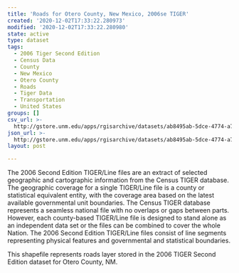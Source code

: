 ```yaml
---
title: 'Roads for Otero County, New Mexico, 2006se TIGER'
created: '2020-12-02T17:33:22.280973'
modified: '2020-12-02T17:33:22.280980'
state: active
type: dataset
tags:
  - 2006 Tiger Second Edition
  - Census Data
  - County
  - New Mexico
  - Otero County
  - Roads
  - Tiger Data
  - Transportation
  - United States
groups: []
csv_url: >-
  http://gstore.unm.edu/apps/rgisarchive/datasets/ab8495ab-5dce-4774-a7c8-2da3d886e022/tgr2006se_oter_lka.derived.csv
json_url: >-
  http://gstore.unm.edu/apps/rgisarchive/datasets/ab8495ab-5dce-4774-a7c8-2da3d886e022/tgr2006se_oter_lka.derived.json
layout: post

---
```

The 2006 Second Edition TIGER/Line files are an extract of selected geographic and cartographic information from the Census TIGER database.  The geographic coverage for a single TIGER/Line file is a county or statistical equivalent entity, with the coverage area based on the latest available governmental unit boundaries. The Census TIGER database represents a seamless national file with no overlaps or gaps between parts.  However, each county-based TIGER/Line file is designed to stand alone as an independent data set or the files can be combined to cover the whole Nation.  The 2006 Second Edition  TIGER/Line files consist of line segments representing physical features and governmental and statistical boundaries.  

This shapefile represents roads layer stored in the 2006 TIGER Second Edition dataset for Otero County, NM.
